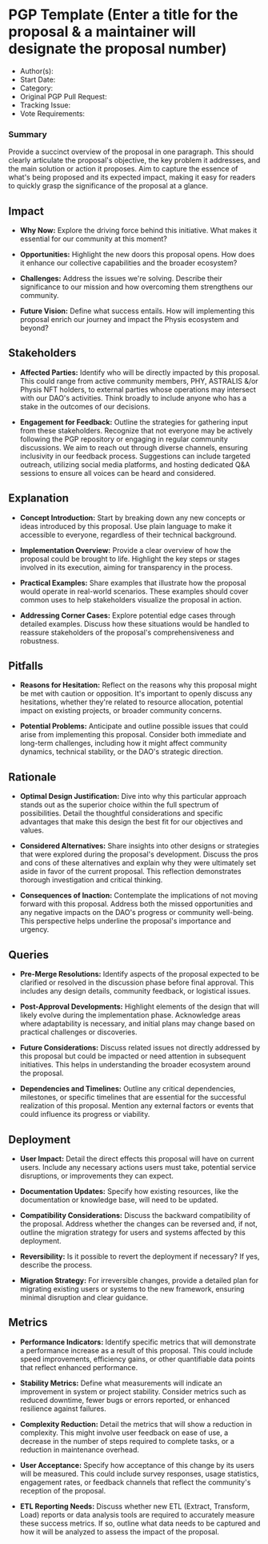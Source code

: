 # PGP Template (Enter a title for the proposal & a maintainer will designate the proposal number)

- Author(s): <!-- your GitHub @username and/or SOL address -->
- Start Date: <!-- fill in with current date, YYYY-MM-DD -->
- Category: <!-- economic, technical -->
- Original PGP Pull Request: <!-- leave empty; maintainer will provide ID -->
- Tracking Issue: <!-- leave empty; maintainer will create discussion issue -->
- Vote Requirements: <!-- Council/Community, PRIVÉ Holders, ASTRALIS Holders -->

### Summary

Provide a succinct overview of the proposal in one paragraph. This should clearly articulate the proposal's objective, the key problem it addresses, and the main solution or action it proposes. Aim to capture the essence of what's being proposed and its expected impact, making it easy for readers to quickly grasp the significance of the proposal at a glance.

<!-- Please deeply review & get to know the template protocol before proceeding with proposal authoring -->

## Impact

- **Why Now:** Explore the driving force behind this initiative. What makes it essential for our community at this moment?

- **Opportunities:** Highlight the new doors this proposal opens. How does it enhance our collective capabilities and the broader ecosystem?

- **Challenges:** Address the issues we're solving. Describe their significance to our mission and how overcoming them strengthens our community.

- **Future Vision:** Define what success entails. How will implementing this proposal enrich our journey and impact the Physis ecosystem and beyond?


## Stakeholders

- **Affected Parties:** Identify who will be directly impacted by this proposal. This could range from active community members, PHY, ASTRALIS &/or Physis NFT holders, to external parties whose operations may intersect with our DAO's activities. Think broadly to include anyone who has a stake in the outcomes of our decisions.

- **Engagement for Feedback:** Outline the strategies for gathering input from these stakeholders. Recognize that not everyone may be actively following the PGP repository or engaging in regular community discussions. We aim to reach out through diverse channels, ensuring inclusivity in our feedback process. Suggestions can include targeted outreach, utilizing social media platforms, and hosting dedicated Q&A sessions to ensure all voices can be heard and considered.


## Explanation

- **Concept Introduction:** Start by breaking down any new concepts or ideas introduced by this proposal. Use plain language to make it accessible to everyone, regardless of their technical background.

- **Implementation Overview:** Provide a clear overview of how the proposal could be brought to life. Highlight the key steps or stages involved in its execution, aiming for transparency in the process.

- **Practical Examples:** Share examples that illustrate how the proposal would operate in real-world scenarios. These examples should cover common uses to help stakeholders visualize the proposal in action.

- **Addressing Corner Cases:** Explore potential edge cases through detailed examples. Discuss how these situations would be handled to reassure stakeholders of the proposal's comprehensiveness and robustness.


## Pitfalls

- **Reasons for Hesitation:** Reflect on the reasons why this proposal might be met with caution or opposition. It's important to openly discuss any hesitations, whether they're related to resource allocation, potential impact on existing projects, or broader community concerns.

- **Potential Problems:** Anticipate and outline possible issues that could arise from implementing this proposal. Consider both immediate and long-term challenges, including how it might affect community dynamics, technical stability, or the DAO's strategic direction.


## Rationale

- **Optimal Design Justification:** Dive into why this particular approach stands out as the superior choice within the full spectrum of possibilities. Detail the thoughtful considerations and specific advantages that make this design the best fit for our objectives and values.

- **Considered Alternatives:** Share insights into other designs or strategies that were explored during the proposal's development. Discuss the pros and cons of these alternatives and explain why they were ultimately set aside in favor of the current proposal. This reflection demonstrates thorough investigation and critical thinking.

- **Consequences of Inaction:** Contemplate the implications of not moving forward with this proposal. Address both the missed opportunities and any negative impacts on the DAO's progress or community well-being. This perspective helps underline the proposal's importance and urgency.


## Queries

- **Pre-Merge Resolutions:** Identify aspects of the proposal expected to be clarified or resolved in the discussion phase before final approval. This includes any design details, community feedback, or logistical issues.

- **Post-Approval Developments:** Highlight elements of the design that will likely evolve during the implementation phase. Acknowledge areas where adaptability is necessary, and initial plans may change based on practical challenges or discoveries.

- **Future Considerations:** Discuss related issues not directly addressed by this proposal but could be impacted or need attention in subsequent initiatives. This helps in understanding the broader ecosystem around the proposal.

- **Dependencies and Timelines:** Outline any critical dependencies, milestones, or specific timelines that are essential for the successful realization of this proposal. Mention any external factors or events that could influence its progress or viability.

## Deployment

- **User Impact:** Detail the direct effects this proposal will have on current users. Include any necessary actions users must take, potential service disruptions, or improvements they can expect.

- **Documentation Updates:** Specify how existing resources, like the documentation or knowledge base, will need to be updated.

- **Compatibility Considerations:** Discuss the backward compatibility of the proposal. Address whether the changes can be reversed and, if not, outline the migration strategy for users and systems affected by this deployment.

- **Reversibility:** Is it possible to revert the deployment if necessary? If yes, describe the process.
    
- **Migration Strategy:** For irreversible changes, provide a detailed plan for migrating existing users or systems to the new framework, ensuring minimal disruption and clear guidance.


## Metrics

- **Performance Indicators:** Identify specific metrics that will demonstrate a performance increase as a result of this proposal. This could include speed improvements, efficiency gains, or other quantifiable data points that reflect enhanced performance.

- **Stability Metrics:** Define what measurements will indicate an improvement in system or project stability. Consider metrics such as reduced downtime, fewer bugs or errors reported, or enhanced resilience against failures.

- **Complexity Reduction:** Detail the metrics that will show a reduction in complexity. This might involve user feedback on ease of use, a decrease in the number of steps required to complete tasks, or a reduction in maintenance overhead.

- **User Acceptance:** Specify how acceptance of this change by its users will be measured. This could include survey responses, usage statistics, engagement rates, or feedback channels that reflect the community's reception of the proposal.

- **ETL Reporting Needs:** Discuss whether new ETL (Extract, Transform, Load) reports or data analysis tools are required to accurately measure these success metrics. If so, outline what data needs to be captured and how it will be analyzed to assess the impact of the proposal.

